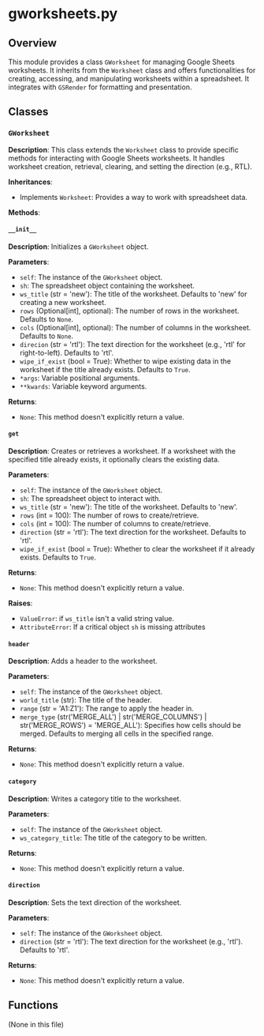 # gworksheets.py

## Overview

This module provides a class `GWorksheet` for managing Google Sheets worksheets.  It inherits from the `Worksheet` class and offers functionalities for creating, accessing, and manipulating worksheets within a spreadsheet.  It integrates with `GSRender` for formatting and presentation.


## Classes

### `GWorksheet`

**Description**: This class extends the `Worksheet` class to provide specific methods for interacting with Google Sheets worksheets. It handles worksheet creation, retrieval, clearing, and setting the direction (e.g., RTL).

**Inheritances**:
- Implements `Worksheet`:  Provides a way to work with spreadsheet data.


**Methods**:

#### `__init__`

**Description**: Initializes a `GWorksheet` object.

**Parameters**:
- `self`: The instance of the `GWorksheet` object.
- `sh`: The spreadsheet object containing the worksheet.
- `ws_title` (str = 'new'): The title of the worksheet. Defaults to 'new' for creating a new worksheet.
- `rows` (Optional[int], optional): The number of rows in the worksheet. Defaults to `None`.
- `cols` (Optional[int], optional): The number of columns in the worksheet. Defaults to `None`.
- `direcion` (str = 'rtl'): The text direction for the worksheet (e.g., 'rtl' for right-to-left). Defaults to 'rtl'.
- `wipe_if_exist` (bool = True): Whether to wipe existing data in the worksheet if the title already exists. Defaults to `True`.
- `*args`:  Variable positional arguments.
- `**kwards`: Variable keyword arguments.

**Returns**:
- `None`:  This method doesn't explicitly return a value.

#### `get`

**Description**: Creates or retrieves a worksheet.  If a worksheet with the specified title already exists, it optionally clears the existing data.

**Parameters**:
- `self`: The instance of the `GWorksheet` object.
- `sh`: The spreadsheet object to interact with.
- `ws_title` (str = 'new'): The title of the worksheet. Defaults to 'new'.
- `rows` (int = 100): The number of rows to create/retrieve.
- `cols` (int = 100): The number of columns to create/retrieve.
- `direction` (str = 'rtl'): The text direction for the worksheet. Defaults to 'rtl'.
- `wipe_if_exist` (bool = True): Whether to clear the worksheet if it already exists. Defaults to `True`.


**Returns**:
- `None`:  This method doesn't explicitly return a value.

**Raises**:

- `ValueError`: if `ws_title` isn't a valid string value.
- `AttributeError`: If a critical object `sh` is missing attributes


#### `header`

**Description**: Adds a header to the worksheet.

**Parameters**:
- `self`: The instance of the `GWorksheet` object.
- `world_title` (str): The title of the header.
- `range` (str = 'A1:Z1'): The range to apply the header in.
- `merge_type` (str('MERGE_ALL') | str('MERGE_COLUMNS') | str('MERGE_ROWS') = 'MERGE_ALL'): Specifies how cells should be merged. Defaults to merging all cells in the specified range.

**Returns**:
- `None`: This method doesn't explicitly return a value.


#### `category`

**Description**: Writes a category title to the worksheet.

**Parameters**:
- `self`: The instance of the `GWorksheet` object.
- `ws_category_title`: The title of the category to be written.


**Returns**:
- `None`: This method doesn't explicitly return a value.


#### `direction`

**Description**: Sets the text direction of the worksheet.

**Parameters**:
- `self`: The instance of the `GWorksheet` object.
- `direction` (str = 'rtl'): The text direction for the worksheet (e.g., 'rtl'). Defaults to 'rtl'.

**Returns**:
- `None`: This method doesn't explicitly return a value.


## Functions

(None in this file)